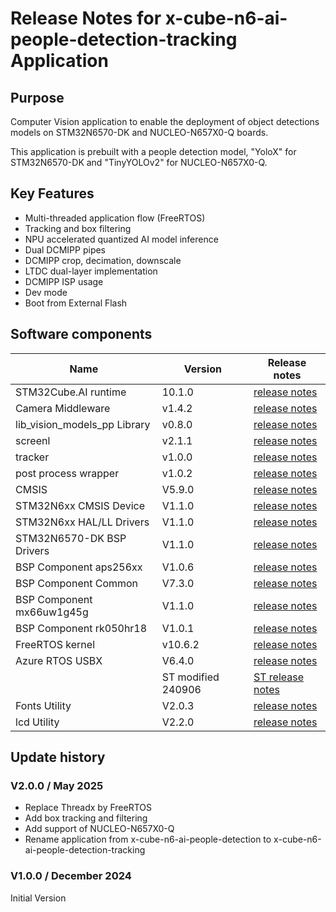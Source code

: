 # Release Notes for x-cube-n6-ai-people-detection-tracking Application

## Purpose

Computer Vision application to enable the deployment of object detections models on STM32N6570-DK and NUCLEO-N657X0-Q boards.

This application is prebuilt with a people detection model, "YoloX" for STM32N6570-DK and "TinyYOLOv2" for NUCLEO-N657X0-Q.

## Key Features

- Multi-threaded application flow (FreeRTOS)
- Tracking and box filtering
- NPU accelerated quantized AI model inference
- Dual DCMIPP pipes
- DCMIPP crop, decimation, downscale
- LTDC dual-layer implementation
- DCMIPP ISP usage
- Dev mode
- Boot from External Flash

## Software components

| Name                          | Version             | Release notes
|-----                          | -------             | -------------
| STM32Cube.AI runtime          | 10.1.0              | [release notes](Lib/AI_Runtime/README.md)
| Camera Middleware             | v1.4.2              | [release notes](Lib/Camera_Middleware/Release_Notes.md)
| lib_vision_models_pp Library  | v0.8.0              | [release notes](Lib/lib_vision_models_pp/lib_vision_models_pp/README.md)
| screenl                       | v2.1.1              | [release notes](Lib/screenl/Release_Notes.html)
| tracker                       | v1.0.0              | [release notes](Lib/tracker/Release_Notes.html)
| post process wrapper          | v1.0.2              | [release notes](Lib/ai-postprocessing-wrapper/Release_Notes.html)
| CMSIS                         | V5.9.0              | [release notes](STM32Cube_FW_N6/Drivers/CMSIS/Documentation/index.html)
| STM32N6xx CMSIS Device        | V1.1.0              | [release notes](STM32Cube_FW_N6/Drivers/CMSIS/Device/ST/STM32N6xx/Release_Notes.html)
| STM32N6xx HAL/LL Drivers      | V1.1.0              | [release notes](STM32Cube_FW_N6/Drivers/STM32N6xx_HAL_Driver/Release_Notes.html)
| STM32N6570-DK BSP Drivers     | V1.1.0              | [release notes](STM32Cube_FW_N6/Drivers/BSP/STM32N6570-DK/Release_Notes.html)
| BSP Component aps256xx        | V1.0.6              | [release notes](STM32Cube_FW_N6/Drivers/BSP/Components/aps256xx/Release_Notes.html)
| BSP Component Common          | V7.3.0              | [release notes](STM32Cube_FW_N6/Drivers/BSP/Components/Common/Release_Notes.html)
| BSP Component mx66uw1g45g     | V1.1.0              | [release notes](STM32Cube_FW_N6/Drivers/BSP/Components/mx66uw1g45g/Release_Notes.html)
| BSP Component rk050hr18       | V1.0.1              | [release notes](STM32Cube_FW_N6/Drivers/BSP/Components/rk050hr18/Release_Notes.html)
| FreeRTOS kernel               | v10.6.2             | [release notes](Lib/FreeRTOS/Source/History.txt)
| Azure RTOS USBX               | V6.4.0              | [release notes](STM32Cube_FW_N6/Middlewares/ST/usbx/README.md)
|                               | ST modified 240906  | [ST release notes](STM32Cube_FW_N6/Middlewares/ST/usbx/st_readme.txt)
| Fonts Utility                 | V2.0.3              | [release notes](STM32Cube_FW_N6/Utilities/Fonts/Release_Notes.html)
| lcd Utility                   | V2.2.0              | [release notes](STM32Cube_FW_N6/Utilities/lcd/Release_Notes.html)

## Update history

### V2.0.0 / May 2025

- Replace Threadx by FreeRTOS
- Add box tracking and filtering
- Add support of NUCLEO-N657X0-Q
- Rename application from x-cube-n6-ai-people-detection to x-cube-n6-ai-people-detection-tracking

### V1.0.0 / December 2024

Initial Version
